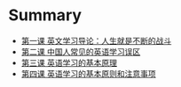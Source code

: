 # Summary

* [第一课 英文学习导论：人生就是不断的战斗](01.md)
* [第二课 中国人常见的英语学习误区](02.md)
* [第三课 英语学习的基本原理](03.md)
* [第四课 英语学习的基本原则和注意事项](04.md)

